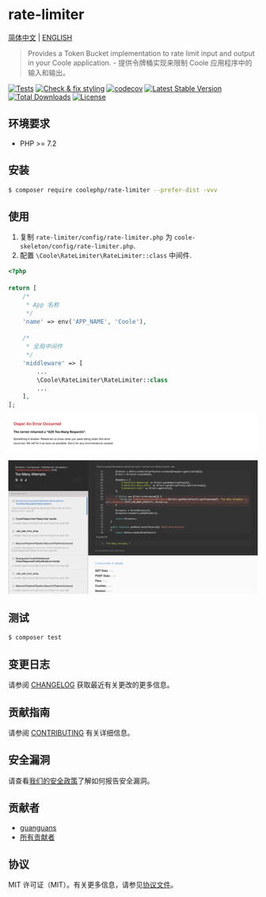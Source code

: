 # rate-limiter

[简体中文](README-CN.md) | [ENGLISH](README.md)

> Provides a Token Bucket implementation to rate limit input and output in your Coole application. - 提供令牌桶实现来限制 Coole 应用程序中的输入和输出。

[![Tests](https://github.com/coolephp/rate-limiter/workflows/Tests/badge.svg)](https://github.com/coolephp/rate-limiter/actions)
[![Check & fix styling](https://github.com/coolephp/rate-limiter/workflows/Check%20&%20fix%20styling/badge.svg)](https://github.com/coolephp/rate-limiter/actions)
[![codecov](https://codecov.io/gh/coolephp/rate-limiter/branch/main/graph/badge.svg?token=URGFAWS6S4)](https://codecov.io/gh/coolephp/rate-limiter)
[![Latest Stable Version](https://poser.pugx.org/coolephp/rate-limiter/v)](//packagist.org/packages/coolephp/rate-limiter)
[![Total Downloads](https://poser.pugx.org/coolephp/rate-limiter/downloads)](//packagist.org/packages/coolephp/rate-limiter)
[![License](https://poser.pugx.org/coolephp/rate-limiter/license)](//packagist.org/packages/coolephp/rate-limiter)

## 环境要求

* PHP >= 7.2

## 安装

``` bash
$ composer require coolephp/rate-limiter --prefer-dist -vvv
```

## 使用

1. 复制 `rate-limiter/config/rate-limiter.php` 为 `coole-skeleton/config/rate-limiter.php`.
2. 配置 `\Coole\RateLimiter\RateLimiter::class` 中间件.

``` php
<?php

return [
    /*
     * App 名称
     */
    'name' => env('APP_NAME', 'Coole'),

    /*
     * 全局中间件
     */
    'middleware' => [
        ...
        \Coole\RateLimiter\RateLimiter::class
        ...
    ],
];
```

![product](docs/product.png)

![develop](docs/develop.png)

## 测试

``` bash
$ composer test
```

## 变更日志

请参阅 [CHANGELOG](CHANGELOG.md) 获取最近有关更改的更多信息。

## 贡献指南

请参阅 [CONTRIBUTING](.github/CONTRIBUTING.md) 有关详细信息。

## 安全漏洞

请查看[我们的安全政策](../../security/policy)了解如何报告安全漏洞。

## 贡献者

* [guanguans](https://github.com/guanguans)
* [所有贡献者](../../contributors)

## 协议

MIT 许可证（MIT）。有关更多信息，请参见[协议文件](LICENSE)。
